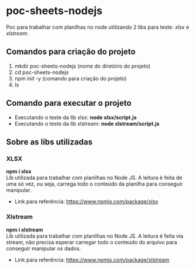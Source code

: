 # poc-sheets-nodejs
Poc para trabalhar com planilhas no node utilizando 2 libs para teste: *xlsx* e *xlstream*.   
  
## Comandos para criação do projeto  
1) mkdir poc-sheets-nodejs (nome do diretório do projeto)  
2) cd poc-sheets-nodejs  
3) npm init -y (comando para criação do projeto)  
4) ls  
  
## Comando para executar o projeto  
- Executando o teste da lib xlsx: **node xlsx/script.js**  
- Executando o teste da lib xlstream: **node xlstream/script.js**   

## Sobre as libs utilizadas  

### XLSX
**npm i xlsx**  
Lib utilizada para trabalhar com planilhas no Node JS. A leitura é feita de uma só vez, ou seja, carrega todo o conteúdo da planilha para conseguir manipular.  
- Link para referência: https://www.npmjs.com/package/xlsx  
  
### Xlstream
**npm i xlstream**  
Lib utilizada para trabalhar com planilhas no Node JS. A leitura é feita via stream, não precisa esperar carregar todo o conteúdo do arquivo para conseguir manipular os dados.  
- Link para referência: https://www.npmjs.com/package/xlstream  

